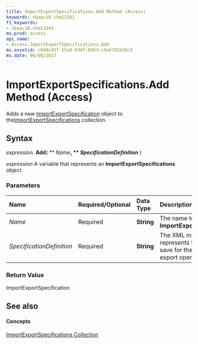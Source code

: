 ```yaml
---
title: ImportExportSpecifications.Add Method (Access)
keywords: vbaac10.chm13341
f1_keywords:
- vbaac10.chm13341
ms.prod: access
api_name:
- Access.ImportExportSpecifications.Add
ms.assetid: c048c45f-15e9-6347-b953-c9a5702d2bc5
ms.date: 06/08/2017
---
```



# ImportExportSpecifications.Add Method (Access)

Adds a new [ImportExportSpecification](importexportspecification-object-access.md) object to the[ImportExportSpecifications](importexportspecifications-object-access.md) collection.


## Syntax

 _expression_. **Add**( ** _Name_**, ** _SpecificationDefinition_** )

 _expression_ A variable that represents an **ImportExportSpecifications** object.


### Parameters



|**Name**|**Required/Optional**|**Data Type**|**Description**|
|:-----|:-----|:-----|:-----|
| _Name_|Required|**String**|The name to use for the  **ImportExportSpecification**.|
| _SpecificationDefinition_|Required|**String**|The XML markup that represents the settings to save for the import or export operation.|

### Return Value

ImportExportSpecification


## See also


#### Concepts


[ImportExportSpecifications Collection](importexportspecifications-object-access.md)

